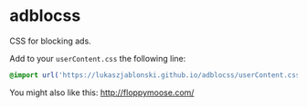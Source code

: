 # adblocss
CSS for blocking ads.

Add to your `userContent.css` the following line:
```css
@import url('https://lukaszjablonski.github.io/adblocss/userContent.css');
```

You might also like this: http://floppymoose.com/
